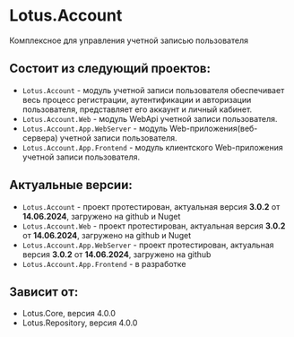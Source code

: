 # Lotus.Account
Комплексное для управления учетной записью пользователя

## Состоит из следующий проектов:
 - `Lotus.Account` - модуль учетной записи пользователя обеспечивает весь процесс регистрации, аутентификации и авторизации пользователя, представляет его аккаунт и личный кабинет.
 - `Lotus.Account.Web` - модуль WebApi учетной записи пользователя.
 - `Lotus.Account.App.WebServer` - модуль Web-приложения(веб-сервера) учетной записи пользователя.
 - `Lotus.Account.App.Frontend` - модуль клиентского Web-приложения учетной записи пользователя.

## Актуальные версии:
 - `Lotus.Account` - проект протестирован, актуальная версия **3.0.2** от **14.06.2024**, загружено на github и Nuget
 - `Lotus.Account.Web` - проект протестирован, актуальная версия **3.0.2** от **14.06.2024**, загружено на github и Nuget
 - `Lotus.Account.App.WebServer` - проект протестирован, актуальная версия **3.0.2** от **14.06.2024**, загружено на github
 - `Lotus.Account.App.Frontend` - в разработке

## Зависит от:
 - Lotus.Core, версия 4.0.0
 - Lotus.Repository, версия 4.0.0
